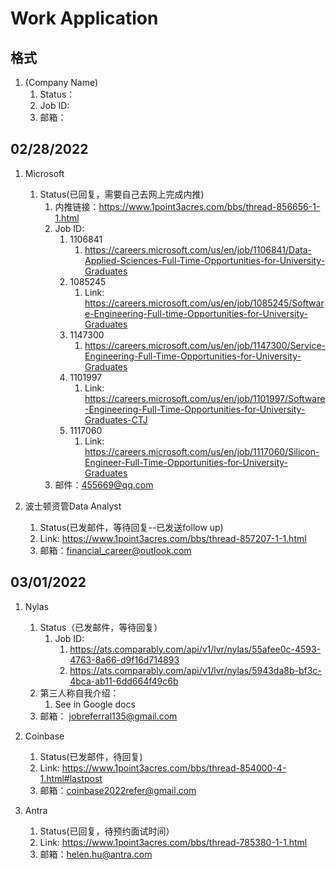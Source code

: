 # Work Application

## 格式
1. (Company Name)
   1. Status：
   2. Job ID:
   3. 邮箱： 
   
## 02/28/2022
1. Microsoft
   1. Status(已回复，需要自己去网上完成内推)
      1. 内推链接：https://www.1point3acres.com/bbs/thread-856656-1-1.html
      2. Job ID:
         1. 1106841
            1. https://careers.microsoft.com/us/en/job/1106841/Data-Applied-Sciences-Full-Time-Opportunities-for-University-Graduates
         2. 1085245
            1. Link: https://careers.microsoft.com/us/en/job/1085245/Software-Engineering-Full-time-Opportunities-for-University-Graduates
         3. 1147300
            1. https://careers.microsoft.com/us/en/job/1147300/Service-Engineering-Full-Time-Opportunities-for-University-Graduates
         4. 1101997
            1. Link: https://careers.microsoft.com/us/en/job/1101997/Software-Engineering-Full-Time-Opportunities-for-University-Graduates-CTJ
         5. 1117060
            1. Link: https://careers.microsoft.com/us/en/job/1117060/Silicon-Engineer-Full-Time-Opportunities-for-University-Graduates
      3. 邮件：455669@qq.com
   
2. 波士顿资管Data Analyst
   1. Status(已发邮件，等待回复--已发送follow up)
   1. Link: https://www.1point3acres.com/bbs/thread-857207-1-1.html
   2. 邮箱：financial_career@outlook.com

## 03/01/2022
1. Nylas
   1. Status（已发邮件，等待回复）
      1. Job ID:
         1. https://ats.comparably.com/api/v1/lvr/nylas/55afee0c-4593-4763-8a66-d9f16d714893
         2. https://ats.comparably.com/api/v1/lvr/nylas/5943da8b-bf3c-4bca-ab11-6dd664f49c6b
   2. 第三人称自我介绍：
      1. See in Google docs
   3. 邮箱： jobreferral135@gmail.com
   
2. Coinbase
   1. Status(已发邮件，待回复)
   2. Link: https://www.1point3acres.com/bbs/thread-854000-4-1.html#lastpost
   3. 邮箱：coinbase2022refer@gmail.com
3. Antra
   1. Status(已回复，待预约面试时间）
   2. Link: https://www.1point3acres.com/bbs/thread-785380-1-1.html
   3. 邮箱：helen.hu@antra.com
